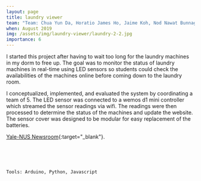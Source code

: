 ```yaml
---
layout: page
title: laundry viewer
team: "Team: Chua Yun Da, Horatio James Ho, Jaime Koh, Nod Nawat Bunnag, Shardul Sapkota"
when: August 2019
img: /assets/img/laundry-viewer/laundry-2-2.jpg
importance: 6
---    
```


I started this project after having to wait too long for the laundry machines in my dorm to free up. The goal was to monitor the status of laundry machines in real-time using LED sensors so students could check the availabilities of the machines online before coming down to the laundry room.

I conceptualized, implemented, and evaluated the system by coordinating a team of 5. The LED sensor was connected to a wemos d1 mini controller which streamed the sensor readings via wifi. The readings were then processed to determine the status of the machines and update the website. The sensor cover was designed to be modular for easy replacement of the batteries. 

[Yale-NUS Newsroom](https://www.yale-nus.edu.sg/newsroom/7-april-2020-yale-nus-students-use-innovative-technologies-to-make-a-positive-impact-in-the-community/){:target="_blank"}.


<div class="row justify-content-sm-center">
    <div class="col-sm-8 mt-3 mt-md-0">
        <img class="img-fluid rounded z-depth-1" src="{{ '/assets/img/laundry-viewer/laundry-2-2.jpg' | relative_url }}" alt="" title="sensors"/>
    </div>
    <div class="col-sm-4 mt-3 mt-md-0">
        <img class="img-fluid rounded z-depth-1" src="{{ '/assets/img/laundry-viewer/laundry-1.jpeg' | relative_url }}" alt="" title="assembling the sensors"/>
    </div>
</div>
<!-- <div class="caption">
    You can also have artistically styled 2/3 + 1/3 images, like these.
</div> -->
<br>

<div class="row justify-content-sm-center">
    <div class="col-sm-8 mt-3 mt-md-0">
        <img class="img-fluid rounded z-depth-1" src="{{ '/assets/img/laundry-viewer/laundry-4.jpeg' | relative_url }}" alt="" title="mounting on a washer"/>
    </div>
</div>

<br>

<div class="row justify-content-sm-left">
    <div class="col-sm mt-3 mt-md-0">
        <img class="img-fluid rounded z-depth-1" src="{{ '/assets/img/laundry-viewer/website.png' | relative_url }}" alt="" title="website"/>
    </div>
</div>

<br>

    Tools: Arduino, Python, Javascript

<!-- <div class="caption">
    This image can also have a caption. It's like magic.
</div> -->

